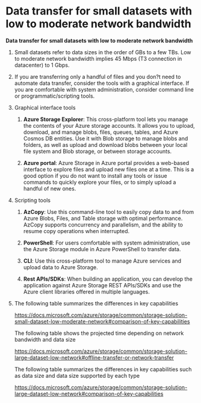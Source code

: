 <properties
          pageTitle="Data transfer for small datasets with low to moderate network bandwidth"
          description="Data transfer for small datasets with low to moderate network bandwidth"
          service="Microsoft.Storage"
          resource="Microsoft.Storage/storageAccounts"
          authors="akshaymatmicrosoft"
          ms.author="akshaym"
          displayOrder=""
          selfHelpType="TSG_Content"
          supportTopicIds=""
          resourceTags=""
          productPesIds=""
          cloudEnvironments="public, fairfax, usnat, ussec"
          articleId="a8cf853c-9a47-4aab-9c1e-81f01f775de0"
           ownershipId="Centennial_CloudNet_LoadBalancer"
    />

# Data transfer for small datasets with low to moderate network bandwidth

**Data transfer for small datasets with low to moderate network bandwidth**


1. Small datasets refer to data sizes in the order of GBs to a few TBs. Low to moderate network bandwidth implies 45 Mbps (T3 connection in datacenter) to 1 Gbps.


2. If you are transferring only a handful of files and you don?t need to automate data transfer, consider the tools with a graphical interface. If you are comfortable with system administration, consider command line or programmatic/scripting tools.


3. Graphical interface tools

    1. **Azure Storage Explorer**: This cross-platform tool lets you manage the contents of your Azure storage accounts. It allows you to upload, download, and manage blobs, files, queues, tables, and Azure Cosmos DB entities. Use it with Blob storage to manage blobs and folders, as well as upload and download blobs between your local file system and Blob storage, or between storage accounts.

    2. **Azure portal**: Azure Storage in Azure portal provides a web-based interface to explore files and upload new files one at a time. This is a good option if you do not want to install any tools or issue commands to quickly explore your files, or to simply upload a handful of new ones.


4. Scripting tools

    1. **AzCopy**: Use this command-line tool to easily copy data to and from Azure Blobs, Files, and Table storage with optimal performance. AzCopy supports concurrency and parallelism, and the ability to resume copy operations when interrupted.

    2. **PowerShell**: For users comfortable with system administration, use the Azure Storage module in Azure PowerShell to transfer data.

    3. **CLI**: Use this cross-platform tool to manage Azure services and upload data to Azure Storage.

    4. **Rest APIs/SDKs**: When building an application, you can develop the application against Azure Storage REST APIs/SDKs and use the Azure client libraries offered in multiple languages.


5. The following table summarizes the differences in key capabilities
    
    https://docs.microsoft.com/azure/storage/common/storage-solution-small-dataset-low-moderate-network#comparison-of-key-capabilities

    The following table shows the projected time depending on network bandwidth and data size

    https://docs.microsoft.com/azure/storage/common/storage-solution-large-dataset-low-network#offline-transfer-or-network-transfer

    The following table summarizes the differences in key capabilities such as data size and data size supported by each type

    https://docs.microsoft.com/azure/storage/common/storage-solution-large-dataset-low-network#comparison-of-key-capabilities


<!---

questionAnswer
--

Question: 

**This is the end of the work flow. Did this TSG resolve your issue?**

Answers:

1. Yes
2. No

-->


